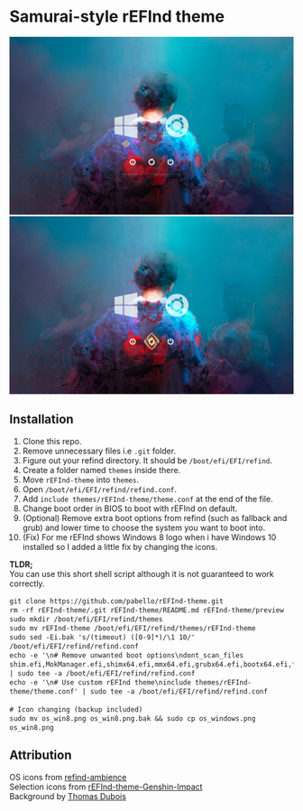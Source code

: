 # Samurai-style rEFInd theme

![Screenshot_1](preview/screenshot_001.png)
![Screenshot_2](preview/screenshot_002.png)

## Installation

1. Clone this repo.
2. Remove unnecessary files i.e `.git` folder.
3. Figure out your refind directory. It should be `/boot/efi/EFI/refind`.
4. Create a folder named `themes` inside there.
5. Move `rEFInd-theme` into `themes`.
6. Open `/boot/efi/EFI/refind/refind.conf`.
7. Add `include themes/rEFInd-theme/theme.conf` at the end of the file.  
8. Change boot order in BIOS to boot with rEFInd on default.
9. (Optional) Remove extra boot options from refind (such as fallback and grub) and lower time to choose the system you want to boot into.
10. (Fix) For me rEFInd shows Windows 8 logo when i have Windows 10 installed so I added a little fix by changing the icons.

**TLDR;**  
You can use this short shell script although it is not guaranteed to work correctly.
```
git clone https://github.com/pabello/rEFInd-theme.git
rm -rf rEFInd-theme/.git rEFInd-theme/README.md rEFInd-theme/preview
sudo mkdir /boot/efi/EFI/refind/themes
sudo mv rEFInd-theme /boot/efi/EFI/refind/themes/rEFInd-theme
sudo sed -Ei.bak 's/(timeout) ([0-9]*)/\1 10/' /boot/efi/EFI/refind/refind.conf
echo -e '\n# Remove unwanted boot options\ndont_scan_files shim.efi,MokManager.efi,shimx64.efi,mmx64.efi,grubx64.efi,bootx64.efi,fbx64.efi' | sudo tee -a /boot/efi/EFI/refind/refind.conf
echo -e '\n# Use custom rEFInd theme\ninclude themes/rEFInd-theme/theme.conf' | sudo tee -a /boot/efi/EFI/refind/refind.conf

# Icon changing (backup included)
sudo mv os_win8.png os_win8.png.bak && sudo cp os_windows.png os_win8.png
```

## Attribution
OS icons from [refind-ambience](https://github.com/lukechilds/refind-ambience)  
Selection icons from [rEFInd-theme-Genshin-Impact](https://github.com/Wooniety/rEFInd-theme-Genshin-Impact)  
Background by [Thomas Dubois](https://www.artstation.com/thomas_dubois)
